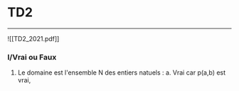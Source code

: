 # TD2
---
![[TD2_2021.pdf]]

### I/Vrai ou Faux
1. Le domaine est l'ensemble N des entiers natuels :
	a. Vrai car p(a,b) est vrai, 